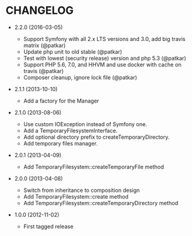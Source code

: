 CHANGELOG
=========

* 2.2.0 (2016-03-05)
  * Support Symfony with all 2.x LTS versions and 3.0, add big travis matrix (@patkar)
  * Update php unit to old stable (@patkar)
  * Test with lowest (security release) version and php 5.3 (@patkar)
  * Support PHP 5.6, 7.0, and HHVM and use docker with cache on travis (@patkar)
  * Composer cleanup, ignore lock file (@patkar)

* 2.1.1 (2013-10-10)

  * Add a factory for the Manager

* 2.1.0 (2013-08-06)

  * Use custom IOException instead of Symfony one.
  * Add a TemporaryFilesystemInterface.
  * Add optional directory prefix to createTemporaryDirectory.
  * Add temporary files manager.

* 2.0.1 (2013-04-09)

  * Add TemporaryFilesystem::createTemporaryFile method

* 2.0.0 (2013-04-08)

  * Switch from inheritance to composition design
  * Add TemporaryFilesystem::create method
  * Add TemporaryFilesystem::createTemporaryDirectory method

* 1.0.0 (2012-11-02)

  * First tagged release
